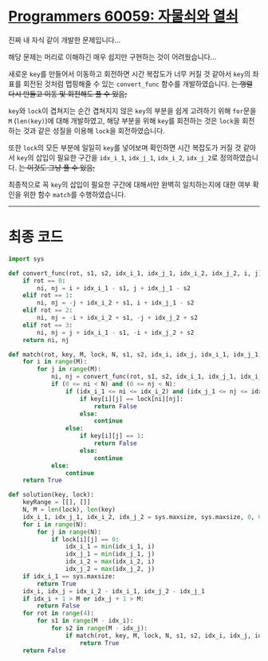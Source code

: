 # [Programmers 60059: 자물쇠와 열쇠](https://school.programmers.co.kr/learn/courses/30/lessons/60059)

진짜 내 자식 같이 개발한 문제입니다...

해당 문제는 머리로 이해하긴 매우 쉽지만 구현하는 것이 어려웠습니다...

새로운 `key`를 만들어서 이동하고 회전하면 시간 복잡도가 너무 커질 것 같아서 `key`의 좌표를 회전된 것처럼 맵핑해줄 수 있는 `convert_func` 함수를 개발하였습니다. ~~는 행렬 다시 만들고 이동 및 회전해도 풀 수 있음;~~

`key`와 `lock`이 겹쳐지는 순간 겹쳐지지 않은 `key`의 부분을 쉽게 고려하기 위해 `for`문을 `M` (`len(key)`)에 대해 개발하였고, 해당 부분을 위해 `key`를 회전하는 것은 `lock`을 회전하는 것과 같은 성질을 이용해 `lock`을 회전하였습니다.

또한 `lock`의 모든 부분에 일일히 `key`를 넣어보며 확인하면 시간 복잡도가 커질 것 같아서 `key`의 삽입이 필요한 구간을 `idx_i_1`, `idx_j_1`, `idx_i_2`, `idx_j_2`로 정의하였습니다. ~~는 이것도 그냥 풀 수 있음;~~

최종적으로 꼭 `key`의 삽입이 필요한 구간에 대해서만 완벽히 일치하는지에 대한 여부 확인을 위한 함수 `match`를 수행하였습니다.

---

# 최종 코드

~~~python
import sys

def convert_func(rot, s1, s2, idx_i_1, idx_j_1, idx_i_2, idx_j_2, i, j):
    if rot == 0:
        ni, nj = i + idx_i_1 - s1, j + idx_j_1 - s2
    elif rot == 1:
        ni, nj = -j + idx_i_2 + s1, i + idx_j_1 - s2
    elif rot == 2:
        ni, nj = -i + idx_i_2 + s1, -j + idx_j_2 + s2
    elif rot == 3:
        ni, nj = j + idx_i_1 - s1, -i + idx_j_2 + s2
    return ni, nj

def match(rot, key, M, lock, N, s1, s2, idx_i, idx_j, idx_i_1, idx_j_1, idx_i_2, idx_j_2):
    for i in range(M):
        for j in range(M):
            ni, nj = convert_func(rot, s1, s2, idx_i_1, idx_j_1, idx_i_2, idx_j_2, i, j)
            if (0 <= ni < N) and (0 <= nj < N):
                if (idx_i_1 <= ni <= idx_i_2) and (idx_j_1 <= nj <= idx_j_2):
                    if key[i][j] == lock[ni][nj]:
                        return False
                    else:
                        continue
                else:
                    if key[i][j] == 1:
                        return False
                    else:
                        continue
            else:
                continue
    return True

def solution(key, lock):
    keyRange = [[], []]
    N, M = len(lock), len(key)
    idx_i_1, idx_j_1, idx_i_2, idx_j_2 = sys.maxsize, sys.maxsize, 0, 0
    for i in range(N):
        for j in range(N):
            if lock[i][j] == 0:
                idx_i_1 = min(idx_i_1, i)
                idx_j_1 = min(idx_j_1, j)
                idx_i_2 = max(idx_i_2, i)
                idx_j_2 = max(idx_j_2, j)
    if idx_i_1 == sys.maxsize:
        return True
    idx_i, idx_j = idx_i_2 - idx_i_1, idx_j_2 - idx_j_1
    if idx_i + 1 > M or idx_j + 1 > M:
        return False
    for rot in range(4):
        for s1 in range(M - idx_i):
            for s2 in range(M - idx_j):
                if match(rot, key, M, lock, N, s1, s2, idx_i, idx_j, idx_i_1, idx_j_1, idx_i_2, idx_j_2):
                    return True
    return False
~~~